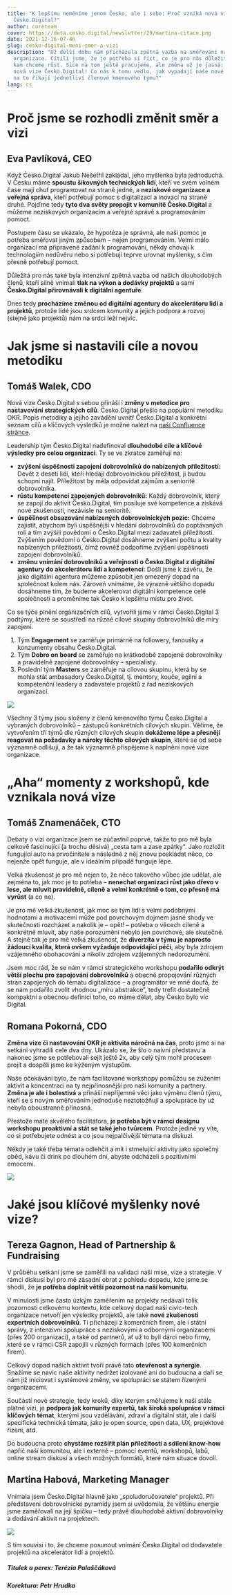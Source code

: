 ```yaml
---
title: "K lepšímu neměníme jenom Česko, ale i sebe: Proč vzniká nová vize
  Česko.Digital?"
author: coreteam
cover: https://data.cesko.digital/newsletter/29/martina-citace.png
date: 2021-12-16-07-46
slug: cesko-digital-meni-smer-a-vizi
description: "Už delší dobu nám přicházela zpětná vazba na směřování naší
  organizace. Cítili jsme, že je potřeba si říct, co je pro nás důležité a jak a
  kam chceme růst. Sice na tom ještě pracujeme, ale změna už je jasná: Vzniká
  nová vize Česko.Digital! Co nás k tomu vedlo, jak vypadají naše nové cíle a co
  na to říkají jednotliví členové kmenového týmu?"
lang: cs
---
```

# Proč jsme se rozhodli změnit směr a vizi

## Eva Pavlíková, CEO

Když Česko.Digital Jakub Nešetřil zakládal, jeho myšlenka byla jednoduchá. V Česku máme **spoustu šikovných technických lidí**, kteří ve svém volném čase mají chuť programovat na straně jedné, a **neziskové organizace a veřejná správa**, kteří potřebují pomoc s digitalizací a inovací na straně druhé. Pojďme tedy **tyto dva světy propojit v komunitě Česko.Digital** a můžeme neziskových organizacím a veřejné správě s programováním pomoct.

Postupem času se ukázalo, že hypotéza je správná, ale naši pomoc je potřeba směřovat jiným způsobem – nejen programováním. Velmi málo organizací má připravené zadání k programování, někdy chovají k technologiím nedůvěru nebo si potřebují teprve urovnat myšlenky, s čím přesně potřebují pomoct.

Důležitá pro nás také byla intenzivní zpětná vazba od našich dlouhodobých členů, kteří silně vnímali **tlak na výkon a dodávky projektů** a sami **Česko.Digital přirovnávali k digitální agentuře**. 

Dnes tedy **procházíme změnou od digitální agentury do akcelerátoru lidí a projektů**, protože lidé jsou srdcem komunity a jejich podpora a rozvoj (stejně jako projektů) nám na srdci leží nejvíc.

# Jak jsme si nastavili cíle a novou metodiku

## Tomáš Walek, CDO

Nová vize Česko.Digital s sebou přináší i **změny v metodice pro nastavování strategických cílů**. Česko.Digital přešlo na populární metodiku OKR. Popis metodiky a jejího zavádění uvnitř Česko.Digital a konkrétní seznam cílů a klíčových výsledků je možné nalézt na [naší Confluence stránce](https://cesko-digital.atlassian.net/wiki/spaces/CD/pages/790102026/Metodika+OKR).

Leadership tým Česko.Digital nadefinoval **dlouhodobé cíle a klíčové výsledky pro celou organizaci**. Ty se ve zkratce zaměřují na:

* **zvýšení úspěšnosti zapojení dobrovolníků do nabízených příležitostí:** Devět z deseti lidí, kteří hledají dobrovolnickou příležitost, ji budou schopni najít. Příležitost by měla odpovídat zájmům a senioritě dobrovolníka.
* **růstu kompetencí zapojených dobrovolníků:** Každý dobrovolník, který se zapojí do aktivit Česko.Digital, tím posiluje své kompetence a získává nové zkušenosti, nezávisle na senioritě.
* **úspěšnost obsazování nabízených dobrovolnických pozic:** Chceme zajistit, abychom byli úspěšnější v hledání dobrovolníků do poptávaných rolí a tím zvýšili povědomí o Česko.Digital mezi zadavateli příležitostí. Zvýšením povědomí o Česko.Digital dosáhneme zvýšení počtu a kvality nabízených příležitostí, čímž rovněž podpoříme zvýšení úspěšnosti zapojení dobrovolníků. 
* **změnu vnímání dobrovolníků a veřejnosti o Česko.Digital z digitální agentury do akcelerátoru lidí a kompetencí:** Došli jsme k závěru, že jako digitální agentura můžeme způsobit jen omezený dopad na společnost kolem nás. Zároveň vnímáme, že výrazně většího dopadu dosáhneme tím, že budeme akcelerovat digitální kompetence celé společnosti a proměníme tak Česko k lepšímu místu pro život.

Co se týče plnění organizačních cílů, vytvořili jsme v rámci Česko.Digital 3 podtýmy, které se soustředí na různé cílové skupiny dobrovolníků dle míry zapojení.

1. Tým **Engagement** se zaměřuje primárně na followery, fanoušky a konzumenty obsahu Česko.Digital.
2. Tým **Dobro on board** se zaměřuje na krátkodobě zapojené dobrovolníky a pravidelně zapojené dobrovolníky – specialisty.
3. Poslední tým **Masters** se zaměřuje na cílovou skupinu, která by se mohla stát ambasadory Česko.Digital, tj. mentory, kouče, agilní a kompetenční leadery a zadavatele projektů z řad neziskových organizací.

![](volunteer-engagement.png)

Všechny 3 týmy jsou složeny z členů kmenového týmu Česko.Digital a vybraných dobrovolníků – zástupců konkrétních cílových skupin. Věříme, že vytvořením tří týmů dle různých cílových skupin **dokážeme lépe a přesněji reagovat na požadavky a nároky těchto cílových skupin**, které se od sebe významně odlišují, a že tak významně přispějeme k naplnění nové vize organizace.

# „Aha“ momenty z workshopů, kde vznikala nová vize

## Tomáš Znamenáček, CTO

Debaty o vizi organizace jsem se zúčastnil poprvé, takže to pro mě byla celkově fascinující (a trochu děsivá) „cesta tam a zase zpátky“. Jako rozložit fungující auto na prvočinitele a následně z něj znovu poskládat něco, co nejenže opět funguje, ale v ideálním případě funguje lépe.

Velká zkušenost je pro mě nejen to, že něco takového vůbec jde udělat, ale zejména to, jak moc je to potřeba – **nenechat organizaci růst jako dřevo v lese, ale mluvit pravidelně, cíleně a velmi konkrétně o tom, co přesně má vyrůst** (a co ne).

Je pro mě velká zkušenost, jak moc se tým lidí s velmi podobnými hodnotami a motivacemi může pod povrchovým dojmem jasné shody ve skutečnosti rozcházet a nakolik je – opět! – potřeba o věcech cíleně a konkrétně mluvit, aby naše porozumění nebylo jen povrchové, ale skutečné. A stejně tak je pro mě velká zkušenost, že **diverzita v týmu je naprosto žádoucí kvalita, která ovšem vyžaduje odpovídající péči**, aby byla zdrojem vzájemného obohacování a nikoliv zdrojem vzájemných nedorozumění.

Jsem moc rád, že se nám v rámci strategického workshopu **podařilo odkrýt větší plochu pro zapojování dobrovolníků** a obecně propojování různých stran zapojených do tématu digitalizace – a programátor ve mně doufá, že se nám podařilo zvolit vhodnou „míru abstrakce“, tedy trefit dostatečně kompaktní a obecnou definici toho, co máme dělat, aby Česko bylo víc Digital.

## Romana Pokorná, CDO

**Změna vize či nastavování OKR je aktivita náročná na čas**, proto jsme si na setkání vyhradili celé dva dny. Ukázalo se, že šlo o naivní představu a nakonec jsme se potřebovali sejít ještě 2x, aby celý tým mohl procesem projít a dospěli jsme ke kýženým výstupům.

Naše očekávání bylo, že nám facilitované workshopy pomůžou se zúžením aktivit a koncentrací na ty nejpřínosnější pro naši komunity a partnery. **Změna je ale i bolestivá** a přináší nepříjemné věci jako výměnu členů týmu, kteří se s novým směřováním jednoduše neztotožňují a spolupráce by už nebyla oboustranně přínosná.

Přestože máte skvělého facilitátora, **je potřeba být v rámci designu workshopu proaktivní a stát se také jeho tvůrcem**. Protože jedině vy víte, co si potřebujete odnést a co jsou nejpalčivější témata na diskuzi.

Někdy je také třeba témata odlehčit a mít i stmelující aktivity jako společný oběd, kávu či drink po dlouhém dni, abyste odcházeli s pozitivními emocemi.

![](workshop-nova-vize-cd.jpg)

# Jaké jsou klíčové myšlenky nové vize?

## Tereza Gagnon, Head of Partnership & Fundraising

V průběhu setkání jsme se zaměřili na validaci naší mise, vize a strategie. V rámci diskusí byl pro mě zásadní obrat z pohledu dopadu, kde jsme se shodli, že **je potřeba doplnit větší pozornost na naši komunitu**.

V minulosti jsme často úzkým zaměřením na projekty nedávali tolik pozornosti celkovému kontextu, kde celkový dopad naší civic-tech organizace netvoří jen výsledky projektů, ale také **nové zkušenosti expertních dobrovolníků**. Ti přicházejí z komerčních firem, ale i státní správy, z intenzivní spolupráce s neziskovými a odbornými organizacemi (přes 200 organizací), a také od partnerů, ať už to byli dárci nebo firmy, které se v rámci CSR zapojili v různých formách (přes 100 komerčních firem).

Celkový dopad našich aktivit tvoří právě tato **otevřenost a synergie**. Snažíme se navíc naše aktivity nedržet izolované ani do budoucna a daří se nám již iniciovat i systémové změny, ve spolupráci se státem řízenými organizacemi.

Součástí nové strategie, tedy kroků, díky kterým směřujeme k naší stále platné vizi, je **podpora jak komunity expertů, tak široká spolupráce v rámci klíčových témat**, kterými jsou vzdělávání, zdraví a digitální stát, ale i další specifická technická témata, jako je open source, open data, UX, projektové řízení, atd. 

Do budoucna proto **chystáme rozšířit plán příležitostí a sdílení know-how** napříč naší komunitou, ale i externě – pomocí eventů, workshopů, labů, online stream diskusí a všech možných formátů, které nám situace dovolí.

## Martina Habová, Marketing Manager

Vnímala jsem Česko.Digital hlavně jako „spoludoručovatele“ projektů. Při představení dobrovolnické pyramidy jsem si uvědomila, že většinu energie jsme zaměřovali na její špičku – tedy právě dlouhodobě aktivní dobrovolníky a dodávání aktivit na projektech.

![](martina-citace.png)

S tím souvisí i to, že chceme posunout vnímání Česko.Digital od dodavatele projektů na akcelerátor lidí a projektů.

##### *Titulek a perex: Terézia Palaščáková*

##### *Korektura: Petr Hrudka*